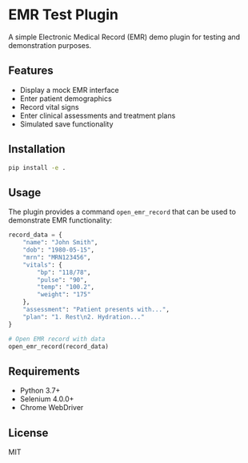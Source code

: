 # EMR Test Plugin

A simple Electronic Medical Record (EMR) demo plugin for testing and demonstration purposes.

## Features

- Display a mock EMR interface
- Enter patient demographics
- Record vital signs
- Enter clinical assessments and treatment plans
- Simulated save functionality

## Installation

```bash
pip install -e .
```

## Usage

The plugin provides a command `open_emr_record` that can be used to demonstrate EMR functionality:

```python
record_data = {
    "name": "John Smith",
    "dob": "1980-05-15",
    "mrn": "MRN123456",
    "vitals": {
        "bp": "118/78",
        "pulse": "90",
        "temp": "100.2",
        "weight": "175"
    },
    "assessment": "Patient presents with...",
    "plan": "1. Rest\n2. Hydration..."
}

# Open EMR record with data
open_emr_record(record_data)
```

## Requirements

- Python 3.7+
- Selenium 4.0.0+
- Chrome WebDriver

## License

MIT
